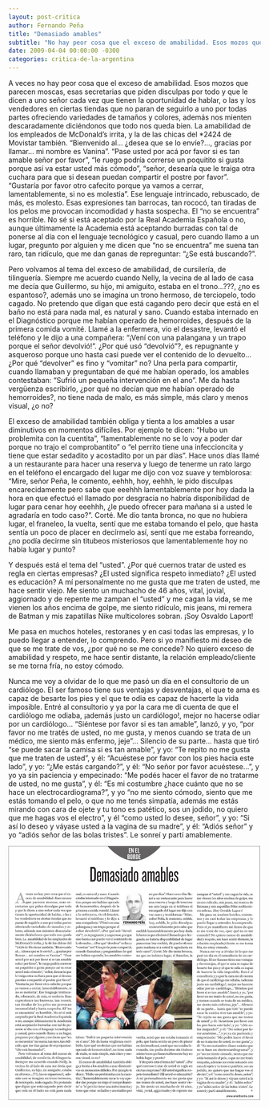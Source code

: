 ```yaml
---
layout: post-critica
author: Fernando Peña
title: "Demasiado amables"
subtitle: "No hay peor cosa que el exceso de amabilidad. Esos mozos que parecen moscas, esas secretarias que piden disculpas por todo o los vendedores que nos mienten descaradamente diciéndonos que todo nos queda bien."
date: 2009-04-04 00:00:00 -0300
categories: critica-de-la-argentina
---
```

A veces no hay peor cosa que el exceso de amabilidad. Esos mozos que parecen moscas, esas secretarias que piden disculpas por todo y que le dicen a uno señor cada vez que tienen la oportunidad de hablar, o las y los vendedores en ciertas tiendas que no paran de seguirlo a uno por todas partes ofreciendo variedades de tamaños y colores, además nos mienten descaradamente diciéndonos que todo nos queda bien. La amabilidad de los empleados de McDonald’s irrita, y la de las chicas del *2424 de Movistar también. “Bienvenido al… ¿desea que se lo envíe?…, gracias por llamar… mi nombre es Vanina”. “Pase usted por acá por favor si es tan amable señor por favor”, “le ruego podría correrse un poquitito si gusta porque así va estar usted más cómodo”, “señor, desearía que le traiga otra cuchara para que si desean puedan compartir el postre por favor”. “Gustaría por favor otro cafecito porque ya vamos a cerrar, lamentablemente, si no es molestia”. Ese lenguaje intrincado, rebuscado, de más, es molesto. Esas expresiones tan barrocas, tan rococó, tan tiradas de los pelos me provocan incomodidad y hasta sospecha. El “no se encuentra” es horrible. No sé si está aceptado por la Real Academia Española o no, aunque últimamente la Academia está aceptando burradas con tal de ponerse al día con el lenguaje tecnológico y casual, pero cuando llamo a un lugar, pregunto por alguien y me dicen que “no se encuentra” me suena tan raro, tan ridículo, que me dan ganas de repreguntar: “¿Se está buscando?”.

Pero volvamos al tema del exceso de amabilidad, de cursilería, de tilinguería. Siempre me acuerdo cuando Nelly, la vecina de al lado de casa me decía que Guillermo, su hijo, mi amiguito, estaba en el trono…???, ¿no es espantoso?, además uno se imagina un trono hermoso, de terciopelo, todo cagado. No pretendo que digan que está cagando pero decir que está en el baño no está para nada mal, es natural y sano. Cuando estaba internado en el Diagnóstico porque me habían operado de hemorroides, después de la primera comida vomité. Llamé a la enfermera, vio el desastre, levantó el teléfono y le dijo a una compañera: “¡Vení con una palangana y un trapo porque el señor devolvió!”. ¿Por qué usó “devolvió”?, es repugnante y asqueroso porque uno hasta casi puede ver el contenido de lo devuelto… ¿Por qué “devolver” es fino y “vomitar” no? Una perla para compartir, cuando llamaban y preguntaban de qué me habían operado, los amables contestaban: “Sufrió un pequeña intervención en el ano”. Me da hasta vergüenza escribirlo, ¿por qué no decían que me habían operado de hemorroides?, no tiene nada de malo, es más simple, más claro y menos visual, ¿o no?

El exceso de amabilidad también obliga y tienta a los amables a usar diminutivos en momentos difíciles. Por ejemplo te dicen: “Hubo un problemita con la cuentita”, “lamentablemente no se lo voy a poder dar porque no trajo el comprobantito” o “el perrito tiene una infeccioncita y tiene que estar sedadito y acostadito por un par días”. Hace unos días llamé a un restaurante para hacer una reserva y luego de tenerme un rato largo en el teléfono el encargado del lugar me dijo con voz suave y temblorosa: “Mire, señor Peña, le comento, eehhh, hoy, eehhh, le pido disculpas encarecidamente pero sabe que eeehhh lamentablemente por hoy dada la hora en que efectuó el llamado por desgracia no habría disponibilidad de lugar para cenar hoy eeehhh, ¿le puedo ofrecer para mañana si a usted le agradaría en todo caso?”. Corté. Me dio tanta bronca, no que no hubiera lugar, el franeleo, la vuelta, sentí que me estaba tomando el pelo, que hasta sentía un poco de placer en decírmelo así, sentí que me estaba forreando, ¿no podía decirme sin titubeos misteriosos que lamentablemente hoy no había lugar y punto?

Y después está el tema del “usted”. ¿Por qué cuernos tratar de usted es regla en ciertas empresas? ¿El usted significa respeto inmediato? ¿El usted es educación? A mí personalmente no me gusta que me traten de usted, me hace sentir viejo. Me siento un muchacho de 46 años, vital, jovial, aggiornado y de repente me zampan el “usted” y me cagan la vida, se me vienen los años encima de golpe, me siento ridículo, mis jeans, mi remera de Batman y mis zapatillas Nike multicolores sobran. ¡Soy Osvaldo Laport!

Me pasa en muchos hoteles, restoranes y en casi todas las empresas, y lo puedo llegar a entender, lo comprendo. Pero si yo manifiesto mi deseo de que se me trate de vos, ¿por qué no se me concede? No quiero exceso de amabilidad y respeto, me hace sentir distante, la relación empleado/cliente se me torna fría, no estoy cómodo.

Nunca me voy a olvidar de lo que me pasó un día en el consultorio de un cardiólogo. El ser famoso tiene sus ventajas y desventajas, el que te ama es capaz de besarte los pies y el que te odia es capaz de hacerte la vida imposible. Entré al consultorio y ya por la cara me di cuenta de que el cardiólogo me odiaba, ¡además justo un cardiólogo!, mejor no hacerse odiar por un cardiólogo… “Siéntese por favor si es tan amable”, lanzó, y yo, “por favor no me tratés de usted, no me gusta, y menos cuando se trata de un médico, me siento más enfermo, jeje”… Silencio de su parte… hasta que tiró “se puede sacar la camisa si es tan amable”, y yo: “Te repito no me gusta que me traten de usted”, y él: “Acuéstese por favor con los pies hacia este lado”, y yo: “¿Me estás cargando?”, y él: “No señor por favor acuéstese…”, y yo ya sin paciencia y empecinado: “Me podés hacer el favor de no tratarme de usted, no me gusta”, y él: “Es mi costumbre ¿hace cuánto que no se hace un electrocardiograma?”, y yo “no me siento cómodo, siento que me estás tomando el pelo, o que no me tenés simpatía, además me estás mirando con cara de ojete y tu tono es patético, sos un jodido, no quiero que me hagas vos el electro”, y él “como usted lo desee, señor”, y yo: “Si así lo deseo y váyase usted a la vagina de su madre”, y él: “Adiós señor” y yo “adiós señor de las bolas tristes”. Le sonreí y partí amablemente.

[![Captura de la versión impresa del artículo "Demasiado amables"](/images/critica/20090404.jpg)](/images/critica/20090404.jpg)
